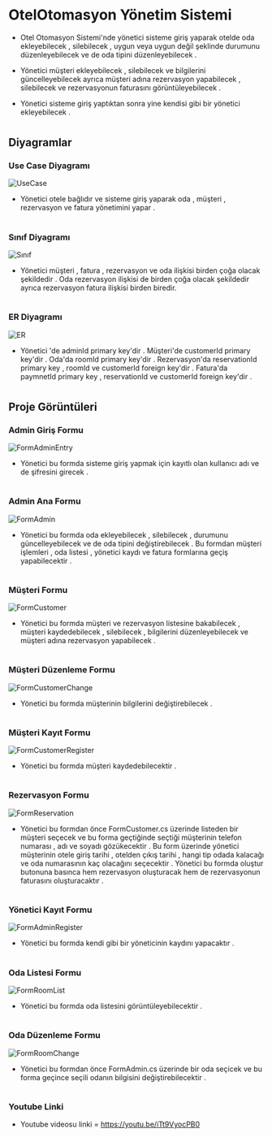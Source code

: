 # OtelOtomasyon Yönetim Sistemi

+ Otel Otomasyon Sistemi'nde yönetici sisteme giriş yaparak otelde oda ekleyebilecek , silebilecek , uygun veya uygun değil şeklinde durumunu düzenleyebilecek ve de oda tipini düzenleyebilecek .

+ Yönetici müşteri ekleyebilecek , silebilecek ve bilgilerini güncelleyebilecek ayrıca müşteri adına rezervasyon yapabilecek , silebilecek ve rezervasyonun faturasını görüntüleyebilecek .

+ Yönetici sisteme giriş yaptıktan sonra yine kendisi gibi bir yönetici ekleyebilecek .

#
#
## Diyagramlar
### Use Case Diyagramı
![UseCase](ScreenShoot/Use-Case.png)

+ Yönetici otele bağlıdır ve sisteme giriş yaparak oda , müşteri , rezervasyon ve fatura yönetimini yapar .

#
#
### Sınıf Diyagramı
![Sınıf](ScreenShoot/Sınıf.png)

+ Yönetici müşteri , fatura , rezervasyon ve oda ilişkisi birden çoğa olacak şekildedir . Oda rezervasyon ilişkisi de birden çoğa olacak şekildedir ayrıca rezervasyon fatura ilişkisi birden biredir.

#
#
### ER Diyagramı
![ER](ScreenShoot/ER.png)

+ Yönetici 'de adminId primary key'dir . Müşteri'de customerId primary key'dir . Oda'da roomId primary key'dir . Rezervasyon'da reservationId primary key , roomId ve customerId foreign key'dir . Fatura'da paymnetId primary key , reservationId ve customerId foreign key'dir .

#
#
## Proje Görüntüleri
### Admin Giriş Formu
 ![FormAdminEntry](ScreenShoot/FormAdminEntry.jpg)

+ Yönetici bu formda sisteme giriş yapmak için kayıtlı olan kullanıcı adı ve de şifresini girecek .

#
#
 ### Admin Ana Formu
![FormAdmin](ScreenShoot/FormAdmin.jpg)

+ Yönetici bu formda oda ekleyebilecek , silebilecek , durumunu güncelleyebilecek ve de oda tipini değiştirebilecek . Bu formdan müşteri işlemleri , oda listesi , yönetici kaydı ve fatura formlarına geçiş yapabilecektir .
#
#
### Müşteri Formu
![FormCustomer](ScreenShoot/FormCustomer.jpg)

+ Yönetici bu formda müşteri ve rezervasyon listesine bakabilecek , müşteri kaydedebilecek , silebilecek , bilgilerini düzenleyebilecek ve müşteri adına rezervasyon yapabilecek .
#
#
### Müşteri Düzenleme Formu
![FormCustomerChange](ScreenShoot/FormCustomerChange.jpg)

+ Yönetici bu formda müşterinin bilgilerini değiştirebilecek .
#
#
### Müşteri Kayıt Formu
![FormCustomerRegister](ScreenShoot/FormCustomerRegister.jpg)

+ Yönetici bu formda müşteri kaydedebilecektir .
#
#
### Rezervasyon Formu
![FormReservation](ScreenShoot/FormReservation.jpg)

+ Yönetici bu formdan önce FormCustomer.cs üzerinde listeden bir müşteri seçecek ve bu forma geçtiğinde seçtiği müşterinin telefon numarası , adı ve soyadı gözükecektir . Bu form üzerinde yönetici müşterinin otele giriş tarihi , otelden çıkış tarihi , hangi tip odada kalacağı ve oda numarasının kaç olacağını seçecektir . Yönetici bu formda oluştur butonuna basınca hem rezervasyon oluşturacak hem de rezervasyonun faturasını oluşturacaktır .
#
#
### Yönetici Kayıt Formu
![FormAdminRegister](ScreenShoot/FormAdminRegister.jpg)

+ Yönetici bu formda kendi gibi bir yöneticinin kaydını yapacaktır .
#
#
### Oda Listesi Formu
![FormRoomList](ScreenShoot/FormRoomList.jpg)

+ Yönetici bu formda oda listesini görüntüleyebilecektir .
#
#
### Oda Düzenleme Formu
![FormRoomChange](ScreenShoot/FormRoomChange.jpg)

+ Yönetici bu formdan önce FormAdmin.cs üzerinde bir oda seçicek ve bu forma geçince seçili odanın bilgisini değiştirebilecektir .
#
#
### Youtube Linki

+ Youtube videosu linki = https://youtu.be/iTt9VyocPB0
